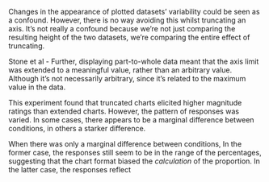Changes in the appearance of plotted datasets’ variability could be seen as a confound. However, there is no way avoiding this whilst truncating an axis. It’s not really a confound because we’re not just comparing the resulting height of the two datasets, we’re comparing the entire effect of truncating.

Stone et al - Further, displaying part-to-whole data meant that the axis limit was extended to a meaningful value, rather than an arbitrary value. Although it’s not necessarily arbitrary, since it’s related to the maximum value in the data.

This experiment found that truncated charts elicited higher magnitude ratings than extended charts. However, the pattern of responses was varied. In some cases, there appears to be a marginal difference between conditions, in others a starker difference. 

When there was only a marginal difference between conditions, 
In the former case, the responses still seem to be in the range of the percentages, suggesting that the chart format biased the *calculation* of the proportion. In the latter case, the responses reflect 

